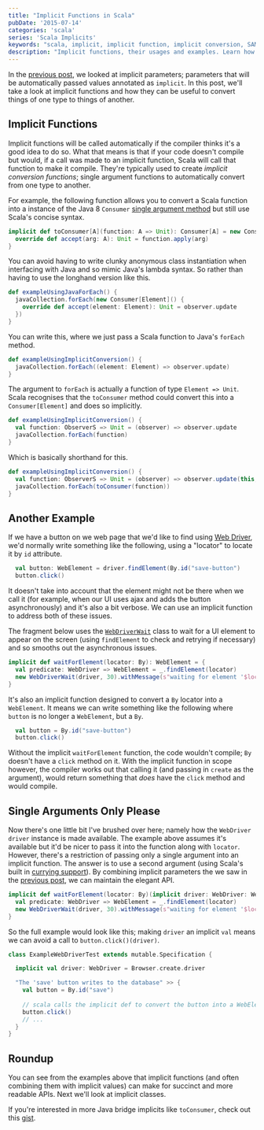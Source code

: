 ```yaml
---
title: "Implicit Functions in Scala"
pubDate: '2015-07-14'
categories: 'scala'
series: 'Scala Implicits'
keywords: "scala, implicit, implicit function, implicit conversion, SAM, implicits"
description: "Implicit functions, their usages and examples. Learn how implicit functions help make your APIs more succinct, reduce your code and convert types."
---
```


In the [previous post](/blog/2015-07-03-scala-implicit-parameters/), we looked at implicit parameters; parameters that will be automatically passed values annotated as `implicit`. In this post, we'll take a look at implicit functions and how they can be useful to convert things of one type to things of another.

<!-- more -->

## Implicit Functions

Implicit functions will be called automatically if the compiler thinks it's a good idea to do so. What that means is that if your code doesn't compile but would, if a call was made to an implicit function, Scala will call that function to make it compile. They're typically used to create _implicit conversion functions_; single argument functions to automatically convert from one type to another.

For example, the following function allows you to convert a Scala function into a instance of the Java 8 `Consumer` [single argument method](/blog/2014-04-07-functional-interfaces-in-java8/) but still use Scala's concise syntax. 

``` scala
implicit def toConsumer[A](function: A => Unit): Consumer[A] = new Consumer[A]() {
  override def accept(arg: A): Unit = function.apply(arg)
}
```
You can avoid having to write clunky anonymous class instantiation when interfacing with Java and so mimic Java's lambda syntax. So rather than having to use the longhand version like this. 

``` scala
def exampleUsingJavaForEach() {
  javaCollection.forEach(new Consumer[Element]() {
    override def accept(element: Element): Unit = observer.update
  })
}
```
You can write this, where we just pass a Scala function to Java's `forEach` method.
 
``` scala
def exampleUsingImplicitConversion() {
  javaCollection.forEach((element: Element) => observer.update)
}
```
The argument to `forEach` is actually a function of type `Element => Unit`. Scala recognises that the `toConsumer` method could convert this into a `Consumer[Element]` and does so implicitly.     

``` scala
def exampleUsingImplicitConversion() {
  val function: ObserverS => Unit = (observer) => observer.update
  javaCollection.forEach(function)
}
```
Which is basically shorthand for this.

``` scala
def exampleUsingImplicitConversion() {
  val function: ObserverS => Unit = (observer) => observer.update(this, status)
  javaCollection.forEach(toConsumer(function))
}
```
  
## Another Example

If we have a button on we web page that we'd like to find using [Web Driver](http://www.seleniumhq.org/projects/webdriver/), we'd normally write something like the following, using a "locator" to locate it by `id` attribute.

``` scala
  val button: WebElement = driver.findElement(By.id("save-button")
  button.click()
```
It doesn't take into account that the element might not be there when we call it (for example, when our UI uses ajax and adds the button asynchronously) and it's also a bit verbose. We can use an implicit function to address both of these issues.

The fragment below uses the [`WebDriverWait`](https://selenium.googlecode.com/git/docs/api/java/index.html?org/openqa/selenium/support/ui/WebDriverWait.html) class to wait for a UI element to appear on the screen (using `findElement` to check and retrying if necessary) and so smooths out the asynchronous issues.

``` scala
implicit def waitForElement(locator: By): WebElement = {
  val predicate: WebDriver => WebElement = _.findElement(locator)
  new WebDriverWait(driver, 30).withMessage(s"waiting for element '$locator' on page '${driver.getCurrentUrl}'").until(predicate)
}
```

It's also an implicit function designed to convert a `By` locator into a `WebElement`. It means we can write something like the following where `button` is no longer a `WebElement`, but a `By`.

``` scala
  val button = By.id("save-button")
  button.click()
```  

Without the implicit `waitForElement` function, the code wouldn't compile; `By` doesn't have a `click` method on it. With the implicit function in scope however, the compiler works out that calling it (and passing in `create` as the argument), would return something that _does_ have the `click` method and would compile. 

## Single Arguments Only Please

Now there's one little bit I've brushed over here; namely how the `WebDriver` `driver` instance is made available. The example above assumes it's available but it'd be nicer to pass it into the function along with `locator`. However, there's a restriction of passing only a single argument into an implicit function. The answer is to use a second argument (using Scala's built in [currying support](/blog/2013/07/21/curried-functions/)). By combining implicit parameters the we saw in the [previous post](/blog/2015/07/03/scala-implicit-parameters/), we can maintain the elegant API.
  
``` scala
implicit def waitForElement(locator: By)(implicit driver: WebDriver: WebElement = {
  val predicate: WebDriver => WebElement = _.findElement(locator)
  new WebDriverWait(driver, 30).withMessage(s"waiting for element '$locator' on page '${driver.getCurrentUrl}'").until(predicate)
}
```
So the full example would look like this; making `driver` an implicit `val` means we can avoid a call to `button.click()(driver)`.

``` scala
class ExampleWebDriverTest extends mutable.Specification {

  implicit val driver: WebDriver = Browser.create.driver

  "The 'save' button writes to the database" >> {
    val button = By.id("save")
    
    // scala calls the implicit def to convert the button into a WebElement
    button.click()        
    // ...
  }
}
```

## Roundup

You can see from the examples above that implicit functions (and often combining them with implicit values) can make for succinct and more readable APIs. Next we'll look at implicit classes.

If you're interested in more Java bridge implicits like `toConsumer`, check out this [gist](https://gist.github.com/tobyweston/0fbb8eb114db48596e6b).